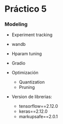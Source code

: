 # Práctico 5

### Modeling

- Experiment tracking
 - wandb

- Hparam tuning

- Gradio

- Optimización
  - Quantization
  - Pruning 

- Version de librerias: 
	
	- tensorflow==2.12.0
	- keras==2.12.0
	- markupsafe==2.0.1